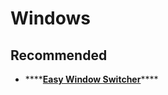 # Windows

## Recommended

* \*\*\*\*[**Easy Window Switcher**](https://neosmart.net/EasySwitch)\*\*\*\*

